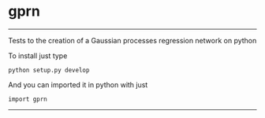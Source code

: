 # gprn


-------------------------


Tests to the creation of a Gaussian processes regression network on python


To install just type

    python setup.py develop


And you can imported it in python with just

    import gprn



-------------------------


